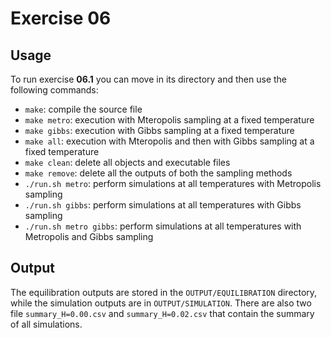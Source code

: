 # Exercise 06

## Usage
To run exercise **06.1** you can move in its directory and then use the following commands:
- `make`: compile the source file
- `make metro`: execution with Mteropolis sampling at a fixed temperature
- `make gibbs`: execution with Gibbs sampling at a fixed temperature
- `make all`: execution with Mteropolis and then with Gibbs sampling at a fixed temperature
- `make clean`: delete all objects and executable files
- `make remove`: delete all the outputs of both the sampling methods
- `./run.sh metro`: perform simulations at all temperatures with Metropolis sampling
- `./run.sh gibbs`: perform simulations at all temperatures with Gibbs sampling
- `./run.sh metro gibbs`: perform simulations at all temperatures with Metropolis and Gibbs sampling

## Output
The equilibration outputs are stored in the `OUTPUT/EQUILIBRATION` directory, while the simulation outputs are in `OUTPUT/SIMULATION`. There are also two file `summary_H=0.00.csv` and `summary_H=0.02.csv` that contain the summary of all simulations.
